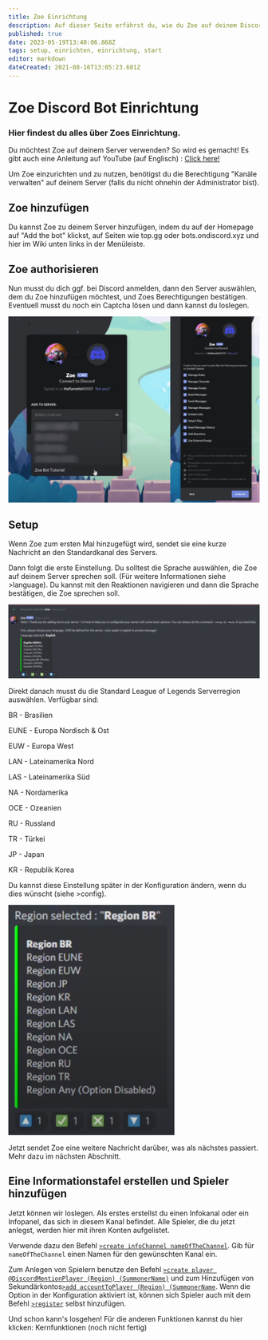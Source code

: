 ```yaml
---
title: Zoe Einrichtung
description: Auf dieser Seite erfährst du, wie du Zoe auf deinem Discord-Server einrichten kannst.
published: true
date: 2023-05-19T13:40:06.868Z
tags: setup, einrichten, einrichtung, start
editor: markdown
dateCreated: 2021-08-16T13:05:23.601Z
---
```


# Zoe Discord Bot Einrichtung

### Hier findest du alles über Zoes Einrichtung.

Du möchtest Zoe auf deinem Server verwenden? So wird es gemacht! Es gibt auch eine Anleitung auf YouTube (auf Englisch) : [Click here!](https://youtu.be/QH1v9FTWj68)

Um Zoe einzurichten und zu nutzen, benötigst du die Berechtigung "Kanäle verwalten" auf deinem Server (falls du nicht ohnehin der Administrator bist).

## Zoe hinzufügen

Du kannst Zoe zu deinem Server hinzufügen, indem du auf der Homepage auf "Add the bot" klickst, auf Seiten wie top.gg oder bots.ondiscord.xyz und hier im Wiki unten links in der Menüleiste.

## Zoe authorisieren

Nun musst du dich ggf. bei Discord anmelden, dann den Server auswählen, dem du Zoe hinzufügen möchtest, und Zoes Berechtigungen bestätigen. Eventuell musst du noch ein Captcha lösen und dann kannst du loslegen.

![](/en-auth-zoe-1.png)

## Setup

Wenn Zoe zum ersten Mal hinzugefügt wird, sendet sie eine kurze Nachricht an den Standardkanal des Servers.

Dann folgt die erste Einstellung. Du solltest die Sprache auswählen, die Zoe auf deinem Server sprechen soll. (Für weitere Informationen siehe >language). Du kannst mit den Reaktionen navigieren und dann die Sprache bestätigen, die Zoe sprechen soll.

![](/en-auth-setup-1.png)

Direkt danach musst du die Standard League of Legends Serverregion auswählen. Verfügbar sind:

BR - Brasilien

EUNE - Europa Nordisch & Ost

EUW - Europa West

LAN - Lateinamerika Nord

LAS - Lateinamerika Süd

NA - Nordamerika

OCE - Ozeanien

RU - Russland

TR - Türkei

JP - Japan

KR - Republik Korea

Du kannst diese Einstellung später in der Konfiguration ändern, wenn du dies wünscht (siehe >config).

![](/en-auth-setup-region-1.png)

Jetzt sendet Zoe eine weitere Nachricht darüber, was als nächstes passiert. Mehr dazu im nächsten Abschnitt.

## Eine Informationstafel erstellen und Spieler hinzufügen

Jetzt können wir loslegen. Als erstes erstellst du einen Infokanal oder ein Infopanel, das sich in diesem Kanal befindet. Alle Spieler, die du jetzt anlegst, werden hier mit ihren Konten aufgelistet.

Verwende dazu den Befehl [`>create infoChannel nameOfTheChannel`](/en/commands/create/infoChannel/). Gib für `nameOfTheChannel` einen Namen für den gewünschten Kanal ein.

Zum Anlegen von Spielern benutze den Befehl [`>create player @DiscordMentionPlayer (Region) (SummonerName)`](/en/commands/create/player/) und zum Hinzufügen von Sekundärkontos[`>add accountToPlayer (Region) (SummonerName`](/en/commands/add/account/). Wenn die Option in der Konfiguration aktiviert ist, können sich Spieler auch mit dem Befehl [`>register`](/en/commands/important/register/) selbst hinzufügen.

Und schon kann's losgehen! Für die anderen Funktionen kannst du hier klicken: Kernfunktionen (noch nicht fertig)